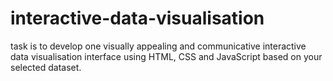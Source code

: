 # interactive-data-visualisation
task is to develop one visually appealing and communicative interactive data visualisation interface using HTML, CSS and JavaScript based on your selected dataset.
